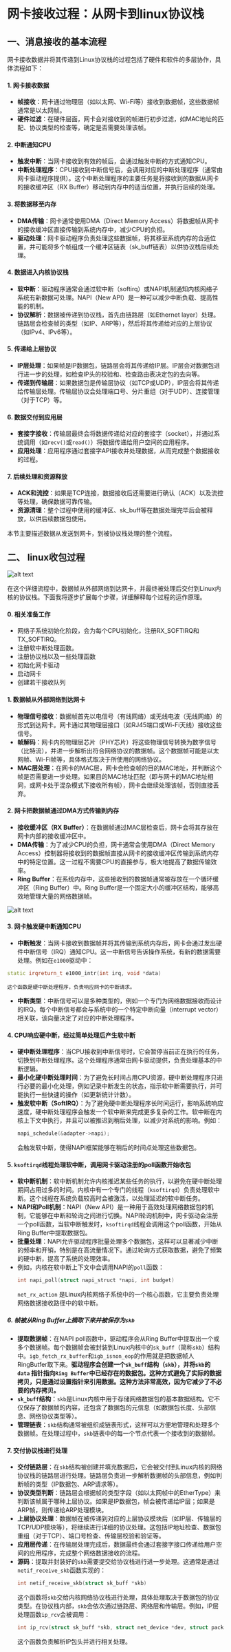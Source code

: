 # 网卡接收过程：从网卡到linux协议栈

## 一、消息接收的基本流程
网卡接收数据并将其传递到Linux协议栈的过程包括了硬件和软件的多层协作，具体流程如下：
#### 1. 网卡接收数据
- **帧接收**：网卡通过物理层（如以太网、Wi-Fi等）接收到数据帧，这些数据帧通常是以太网帧。
- **硬件过滤**：在硬件层面，网卡会对接收到的帧进行初步过滤，如MAC地址的匹配、协议类型的检查等，确定是否需要处理该帧。
#### 2. 中断通知CPU
- **触发中断**：当网卡接收到有效的帧后，会通过触发中断的方式通知CPU。
- **中断处理程序**：CPU接收到中断信号后，会调用对应的中断处理程序（通常由网卡驱动程序提供）。这个中断处理程序的主要任务是将接收到的数据从网卡的接收缓冲区（RX Buffer）移动到内存中的适当位置，并执行后续的处理。
#### 3. 将数据移至内存
- **DMA传输**：网卡通常使用DMA（Direct Memory Access）将数据帧从网卡的接收缓冲区直接传输到系统内存中，减少CPU的负担。
- **驱动处理**：网卡驱动程序负责处理这些数据帧，将其移至系统内存的合适位置，并可能将多个帧组成一个缓冲区链表（sk_buff链表）以供协议栈后续处理。
#### 4. 数据进入内核协议栈
- **软中断**：驱动程序通常会通过软中断（softirq）或NAPI机制通知内核网络子系统有新数据可处理。NAPI（New API）是一种可以减少中断负载、提高性能的机制。
- **协议解析**：数据被传递到协议栈，首先由链路层（如Ethernet layer）处理。链路层会检查帧的类型（如IP、ARP等），然后将其传递给对应的上层协议（如IPv4、IPv6等）。
#### 5. 传递给上层协议
- **IP层处理**：如果帧是IP数据包，链路层会将其传递给IP层。IP层会对数据包进行进一步的处理，如检查IP头的校验和、检查路由表决定包的去向等。
- **传递到传输层**：如果数据包是传输层协议（如TCP或UDP），IP层会将其传递给传输层处理。传输层协议会处理端口号、分片重组（对于UDP）、连接管理（对于TCP）等。
#### 6. 数据交付到应用层
- **套接字接收**：传输层最终会将数据传递给对应的套接字（socket），并通过系统调用（如`recv()`或`read()`）将数据传递给用户空间的应用程序。
- **应用处理**：应用程序通过套接字API接收并处理数据，从而完成整个数据接收的过程。

#### 7. 后续处理和资源释放
- **ACK和流控**：如果是TCP连接，数据接收后还需要进行确认（ACK）以及流控等处理，确保数据可靠传输。
- **资源清理**：整个过程中使用的缓冲区、sk_buff等在数据处理完毕后会被释放，以供后续数据包使用。

本节主要描述数据从发送到网卡，到被协议栈处理的整个流程。


## 二、 linux收包过程


![alt text](image.png)

在这个详细流程中，数据帧从外部网络到达网卡，并最终被处理后交付到Linux内核的协议栈。下面我将逐步扩展每个步骤，详细解释每个过程的运作原理。

#### 0. 相关准备工作
- 网络子系统初始化阶段，会为每个CPU初始化，注册RX_SOFTIRQ和TX_SOFTIRQ。
- 注册软中断处理函数。
- 注册协议栈以及一些处理函数
- 初始化网卡驱动
- 启动网卡
- 创建若干接收队列

#### 1. 数据帧从外部网络到达网卡
- **物理信号接收**：数据帧首先以电信号（有线网络）或无线电波（无线网络）的形式到达网卡。网卡通过其物理层接口（如RJ45端口或Wi-Fi天线）接收这些信号。
- **帧解码**：网卡内的物理层芯片（PHY芯片）将这些物理信号转换为数字信号（比特流），并进一步解析出符合网络协议的数据帧。这个数据帧可能是以太网帧、Wi-Fi帧等，具体格式取决于所使用的网络协议。
- **MAC层处理**：在网卡的MAC层，网卡会检查帧的目的MAC地址，并判断这个帧是否需要进一步处理。如果目的MAC地址匹配（即与网卡的MAC地址相同，或网卡处于混杂模式下接收所有帧），网卡会继续处理该帧，否则直接丢弃。
#### 2. 网卡把数据帧通过DMA方式传输到内存
- **接收缓冲区（RX Buffer）**：在数据帧通过MAC层检查后，网卡会将其存放在网卡内部的接收缓冲区中。
- **DMA传输**：为了减少CPU的负担，网卡通常会使用DMA（Direct Memory Access）控制器将接收到的数据帧直接从网卡的接收缓冲区传输到系统内存中的特定位置。这一过程不需要CPU的直接参与，极大地提高了数据传输效率。
- **Ring Buffer**：在系统内存中，这些接收到的数据帧通常被存放在一个循环缓冲区（Ring Buffer）中。Ring Buffer是一个固定大小的缓冲区结构，能够高效地管理大量的网络数据帧。

![alt text](image-1.png)
#### 3. 网卡触发硬中断通知CPU
- **中断触发**：当网卡接收到数据帧并将其传输到系统内存后，网卡会通过发出硬件中断信号（IRQ）通知CPU。这一中断信号告诉操作系统，有新的数据需要处理。例如在`e1000`驱动中：
```cpp
static irqreturn_t e1000_intr(int irq, void *data)
```
	这个函数是硬中断处理程序，负责响应网卡的中断请求。
- **中断类型**：中断信号可以是多种类型的，例如一个专门为网络数据接收而设计的IRQ。每个中断信号都会与系统中的一个特定中断向量（interrupt vector）相关联，该向量决定了对应的中断处理程序。
#### 4. CPU响应硬中断，经过简单处理后产生软中断
- **硬中断处理程序**：当CPU接收到中断信号时，它会暂停当前正在执行的任务，切换到中断处理程序。这个处理程序通常由网卡驱动提供，负责处理基本的中断逻辑。
- **最小化硬中断处理时间**：为了避免长时间占用CPU资源，硬中断处理程序只进行必要的最小化处理，例如记录中断发生的状态，指示软中断需要执行，并可能执行一些快速的操作（如更新统计计数）。
- **触发软中断（SoftIRQ）**：为了避免硬中断处理程序长时间运行，影响系统响应速度，硬中断处理程序会触发一个软中断来完成更多复杂的工作。软中断在内核上下文中执行，并且可以被推迟到稍后处理，以减少对系统的影响。例如：
  ```c
  napi_schedule(&adapter->napi);
  ```
  会触发软中断，使得NAPI框架能够在稍后的时间点处理这些数据包。
#### 5. `ksoftirqd`线程处理软中断，调用网卡驱动注册的poll函数开始收包
- **软中断机制**：软中断机制允许内核推迟某些任务的执行，以避免在硬中断处理期间占用过多的时间。内核中有一个专门的线程（`ksoftirqd`）负责处理软中断。这个线程在系统负载较高时会被激活，以处理延迟的软中断任务。
- **NAPI和Poll机制**：NAPI（New API）是一种用于高效处理网络数据包的机制，它能够在中断和轮询之间进行切换。NAPI轮询机制中，网卡驱动会注册一个poll函数，当软中断触发时，`ksoftirqd`线程会调用这个poll函数，开始从Ring Buffer中提取数据包。
- **批量处理**：NAPI允许驱动程序批量处理多个数据包，这样可以显著减少中断的频率和开销，特别是在高流量情况下。通过轮询方式获取数据，避免了频繁的硬中断，提高了系统的处理效率。
- 例如，内核在软中断上下文中会调用NAPI的`poll`函数：
  ```c
  int napi_poll(struct napi_struct *napi, int budget)
  ```
	`net_rx_action` 是Linux内核网络子系统中的一个核心函数，它主要负责处理网络数据接收路径中的软中断。
##### 6. 帧被从Ring Buffer上摘取下来并被保存为`skb`
- **提取数据帧**：在NAPI poll函数中，驱动程序会从Ring Buffer中提取出一个或多个数据帧。每个数据帧会被封装到Linux内核中的`sk_buff`（简称`skb`）结构中。`igb_fetch_rx_buffer`和`igb_isnon_eop`的作⽤就是把数据帧⼈ RingButfer取下来。**驱动程序会创建一个`sk_buff`结构（`skb`），并将`skb`的 `data` 指针指向`Ring Buffer`中已经存在的数据包。这种方式避免了实际的数据拷贝，只是通过设置指针来引用数据。这种方法非常高效，因为它减少了不必要的内存拷贝。**
- **`sk_buff`结构**：`skb`是Linux内核中用于存储网络数据包的基本数据结构。它不仅保存了数据帧的内容，还包含了数据包的元信息（如数据包长度、头部信息、网络协议类型等）。
- **管理链表**：`skb`结构通常被组织成链表形式，这样可以方便地管理和处理多个数据帧。在处理过程中，`skb`链表中的每一个节点代表一个接收到的数据帧。
#### 7. 交付协议栈进行处理
- **交付链路层**：在`skb`结构被创建并填充数据后，它会被交付到Linux内核的网络协议栈的链路层进行处理。链路层负责进一步解析数据帧的头部信息，例如判断帧的类型（IP数据包、ARP请求等）。
- **协议类型判断**：链路层会根据帧的类型字段（如以太网帧中的EtherType）来判断该帧属于哪种上层协议。如果是IP数据包，帧会被传递给IP层；如果是ARP帧，则传递给ARP处理模块。
- **上层协议处理**：数据帧在被传递到对应的上层协议模块后（如IP层、传输层的TCP/UDP模块等），将继续进行详细的协议处理。这包括IP地址检查、数据包重组（对于TCP）、端口号检查、传输层校验和验证等。
- **应用层传递**：在传输层处理完成后，数据最终会通过套接字接口传递给用户空间的应用程序，完成整个网络数据接收的流程。
- **源码**：提取并封装好的`skb`需要提交给协议栈进行进一步处理。这通常是通过`netif_receive_skb`函数实现的：
  ```c
  int netif_receive_skb(struct sk_buff *skb)
  ```
  这个函数将`skb`交给内核网络协议栈进行处理，具体处理取决于数据包的协议类型。在协议栈内部，`skb`会依次通过链路层、网络层和传输层。例如，IP层处理函数`ip_rcv`会被调用：
  ```c
  int ip_rcv(struct sk_buff *skb, struct net_device *dev, struct packet_type *pt, struct net_device *orig_dev)
  ```
  这个函数负责解析IP包头并进行相关处理。




